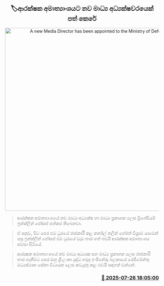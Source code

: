 <p align='center'><b><h2 align='center' title='A new Media Director has been appointed to the Ministry of Defense'>🏷ආරක්ෂක අමාත්‍යාංශයට නව මාධ්‍ය අධ්‍යක්ෂවරයෙක් පත් කෙරේ</h2></b></p>
<p align='center'><img src='https://helakuru.sgp1.cdn.digitaloceanspaces.com/esana/images/lib/ministry-defence-archived.jpg' width='600' alt='A new Media Director has been appointed to the Ministry of Defense'></p>

> ආරක්ෂක අමාත්‍යාංශයේ නව මාධ්‍ය අධ්‍යක්ෂ හා මාධ්‍ය ප්‍රකාශක ලෙස බ්‍රිගේඩියර් ෆ්‍රන්ක්ලින් ජෝසප් පත්කර තිබෙනවා.

> ඒ අනුව, මීට පෙර එම ධුරයේ රාජකාරී කළ කර්නල් නලින් හේරත් විශ්‍රාම යාමෙන් පසු ෆ්‍රන්ක්ලින් ජෝසප් එම ධුරයේ වැඩ භාර ගත් බවයි ආරක්ෂක අමාත්‍යංශය පවසා සිටියේ.

> ආරක්‍ෂක අමාත්‍යාංශයේ නව මාධ්‍ය අධ්‍යක්‍ෂ සහ මාධ්‍ය ප්‍රකාශක ලෙස රාජකාරි භාර ගැනීමට පෙර ඔහු ශ්‍රී ලංකා යුද්ධ හමුදා ඉංජිනේරු බලකායේ රෙජිමේන්තු මධ්‍යස්ථාන සේනා විධායක ලෙස කටයුතු කළ බවයි සඳහන් වන්නේ.



<h3 align='right'><a href='https://www.helakuru.lk/esana/p/112181/'>📅 2025-07-26 18:05:00</a></h3>
